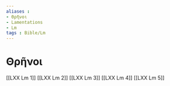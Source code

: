 ```yaml
---
aliases : 
- Θρῆνοι
- Lamentations
- Lm
tags : Bible/Lm
---
```


# Θρῆνοι

[[LXX Lm 1]]
[[LXX Lm 2]]
[[LXX Lm 3]]
[[LXX Lm 4]]
[[LXX Lm 5]]
